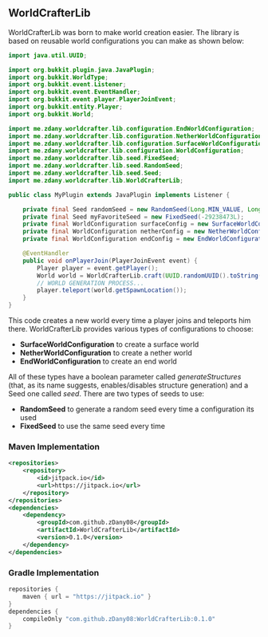 ## WorldCrafterLib
WorldCrafterLib was born to make world creation easier. The library is based on reusable world configurations you can make as shown below:

```java
import java.util.UUID;

import org.bukkit.plugin.java.JavaPlugin;
import org.bukkit.WorldType;
import org.bukkit.event.Listener;
import org.bukkit.event.EventHandler;
import org.bukkit.event.player.PlayerJoinEvent;
import org.bukkit.entity.Player;
import org.bukkit.World;

import me.zdany.worldcrafter.lib.configuration.EndWorldConfiguration;
import me.zdany.worldcrafter.lib.configuration.NetherWorldConfiguration;
import me.zdany.worldcrafter.lib.configuration.SurfaceWorldConfiguration;
import me.zdany.worldcrafter.lib.configuration.WorldConfiguration;
import me.zdany.worldcrafter.lib.seed.FixedSeed;
import me.zdany.worldcrafter.lib.seed.RandomSeed;
import me.zdany.worldcrafter.lib.seed.Seed;
import me.zdany.worldcrafter.lib.WorldCrafterLib;

public class MyPlugin extends JavaPlugin implements Listener {

    private final Seed randomSeed = new RandomSeed(Long.MIN_VALUE, Long.MAX_VALUE);
    private final Seed myFavoriteSeed = new FixedSeed(-29238473L);
    private final WorldConfiguration surfaceConfig = new SurfaceWorldConfiguration(randomSeed, WorldType.NORMAL, true);
    private final WorldConfiguration netherConfig = new NetherWorldConfiguration(myFavoriteSeed, true);
    private final WorldConfiguration endConfig = new EndWorldConfiguration(myFavoriteSeed, true);

    @EventHandler
    public void onPlayerJoin(PlayerJoinEvent event) {
        Player player = event.getPlayer();
        World world = WorldCrafterLib.craft(UUID.randomUUID().toString(), surfaceConfig);
        // WORLD GENERATION PROCESS...
        player.teleport(world.getSpawnLocation());
    }
}

```
This code creates a new world every time a player joins and teleports him there. WorldCrafterLib provides various types of configurations to choose:

- **SurfaceWorldConfiguration** to create a surface world
- **NetherWorldConfiguration** to create a nether world
- **EndWorldConfiguration** to create an end world

All of these types have a boolean parameter called _generateStructures_ (that, as its name suggests, enables/disables structure generation) and a Seed one called _seed_. There are two types of seeds to use:

- **RandomSeed** to generate a random seed every time a configuration its used
- **FixedSeed** to use the same seed every time

### Maven Implementation

```xml
<repositories>
    <repository>
        <id>jitpack.io</id>
        <url>https://jitpack.io</url>
    </repository>
</repositories>
<dependencies>
    <dependency>
        <groupId>com.github.zDany08</groupId>
        <artifactId>WorldCrafterLib</artifactId>
        <version>0.1.0</version>
    </dependency>
</dependencies>
```

### Gradle Implementation
```groovy
repositories {
    maven { url = "https://jitpack.io" }
}
dependencies {
    compileOnly "com.github.zDany08:WorldCrafterLib:0.1.0"
}
```
